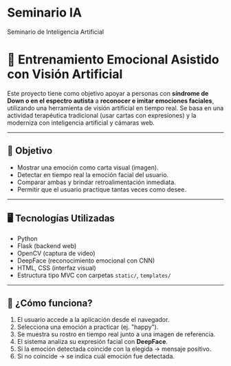 # Seminario IA
Seminario de Inteligencia Artificial

# 🧠 Entrenamiento Emocional Asistido con Visión Artificial

Este proyecto tiene como objetivo apoyar a personas con **síndrome de Down o en el espectro autista** a **reconocer e imitar emociones faciales**, utilizando una herramienta de visión artificial en tiempo real. Se basa en una actividad terapéutica tradicional (usar cartas con expresiones) y la moderniza con inteligencia artificial y cámaras web.

---

## 🎯 Objetivo

- Mostrar una emoción como carta visual (imagen).
- Detectar en tiempo real la emoción facial del usuario.
- Comparar ambas y brindar retroalimentación inmediata.
- Permitir que el usuario practique tantas veces como desee.

---

## 🖥️ Tecnologías Utilizadas

- Python
- Flask (backend web)
- OpenCV (captura de video)
- DeepFace (reconocimiento emocional con CNN)
- HTML, CSS (interfaz visual)
- Estructura tipo MVC con carpetas `static/`, `templates/`

---

## 🚀 ¿Cómo funciona?

1. El usuario accede a la aplicación desde el navegador.
2. Selecciona una emoción a practicar (ej. "happy").
3. Se muestra su rostro en tiempo real junto a una imagen de referencia.
4. El sistema analiza su expresión facial con **DeepFace**.
5. Si la emoción detectada coincide con la elegida → mensaje positivo.
6. Si no coincide → se indica cuál emoción fue detectada.



